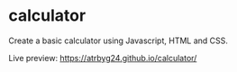 # calculator
Create a basic calculator using Javascript, HTML and CSS.

Live preview: https://atrbyg24.github.io/calculator/

